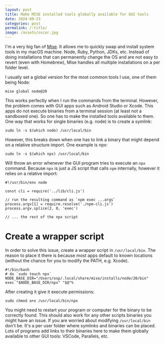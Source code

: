 ```yaml
---
layout: post
title: Make MISE installed tools globally available for GUI tools
date: 2024-09-23
categories: post
permalink: /:title/
image: /assets/oscar.jpg
---
```


I'm a very big fan of [Mise](https://mise.jdx.dev). It allows me to quickly swap and install system tools in my macOS machine. Node, Ruby, Python, JDKs, etc. Instead of doing installations that can permanently change the OS and are not easy to revert (even with Homebrew), Mise handles all multiple installations on a per folder level.

I usually set a global version for the most common tools I use, one of them being Node:

```
mise global node@20
```

This works perfectly when I run the commands from the terminal. However, the problem comes with GUI apps such as Android Studio or Xcode. This apps do not execute binaries from a terminal session (at least not a sandboxed one). So one has to make the installed tools available to them. One way that works for single binaries (e.g. node) is to create a symlink:

```
sudo ln -s $(which node) /usr/local/bin
```

However, this breaks down when one has to link a binary that might depend on a relative structure import. One example is npx:

```
sudo ln -s $(which npx) /usr/local/bin
```

Will throw an error whenever the GUI program tries to execute an `npx` command. Because `npx` is just a JS script that calls `npm` internally, however it relies on a relative import:

```
#!/usr/bin/env node

const cli = require('../lib/cli.js')

// run the resulting command as `npm exec ...args`
process.argv[1] = require.resolve('./npm-cli.js')
process.argv.splice(2, 0, 'exec')

// ... the rest of the npx script
```

# Create a wrapper script

In order to solve this issue, create a wrapper script in `/usr/local/bin`. The reason to place it there is because most apps default to known locations (without the chance for you to modify the PATH, e.g. Xcode).

```
#!/bin/bash
# do `sudo touch npx`
NODE_BASE_DIR="/Users/osp/.local/share/mise/installs/node/20/bin"
exec "$NODE_BASE_DIR/npx" "$@"%
```

After creating it give it execute permissions:

```
sudo chmod a+x /usr/local/bin/npx
```

You might need to restart your program or computer for the binary to be correctly found. This should also work for any other scripts binaries you might have an issue. If you are worried about modifying `/usr/local/bin` don't be. It's a per user folder where symlinks and binaries can be placed. Lots of programs add links to their binaries here to make them globally available to other GUI tools: VSCode, Parallels, etc.
